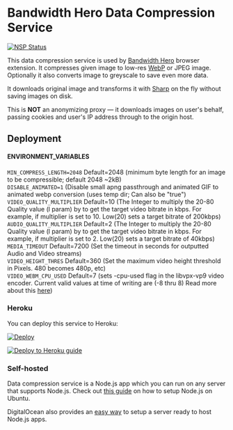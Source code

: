 # Bandwidth Hero Data Compression Service

[![NSP Status](https://nodesecurity.io/orgs/bandwidth-hero/projects/1f035cf0-00f2-43db-9bc0-8e39adb24642/badge)](https://nodesecurity.io/orgs/bandwidth-hero/projects/1f035cf0-00f2-43db-9bc0-8e39adb24642)

This data compression service is used by
[Bandwidth Hero](https://github.com/ayastreb/bandwidth-hero) browser extension. It compresses given
image to low-res [WebP](https://developers.google.com/speed/webp/) or JPEG image. Optionally it also
converts image to greyscale to save even more data.

It downloads original image and transforms it with [Sharp](https://github.com/lovell/sharp) on the
fly without saving images on disk.

This is **NOT** an anonymizing proxy &mdash; it downloads images on user's behalf, passing cookies
and user's IP address through to the origin host.

## Deployment

#### ENVIRONMENT_VARIABLES
`MIN_COMPRESS_LENGTH=2048` Default=2048 (minimum byte length for an image to be compressible; default 2048 ~2kB)<br/>
`DISABLE_ANIMATED=1` (Disable small apng passthrough and animated GIF to animated webp conversion (uses temp dir; Can also be "true")<br/>
`VIDEO_QUALITY_MULTIPLIER` Default=10 (The Integer to multiply the 20-80 Quality value (l param) by to get the target video bitrate in kbps. For example, if multiplier is set to 10. Low(20) sets a target bitrate of 200kbps)<br/>
`AUDIO_QUALITY_MULTIPLIER` Default=2 (The Integer to multiply the 20-80 Quality value (l param) by to get the target video bitrate in kbps. For example, if multiplier is set to 2. Low(20) sets a target bitrate of 40kbps)<br/>
`MEDIA_TIMEOUT` Default=7200 (Set the timeout in seconds for outputted Audio and Video streams)<br/>
`VIDEO_HEIGHT_THRES` Default=360 (Set the maximum video height threshold in Pixels. 480 becomes 480p, etc)<br/>
`VIDEO_WEBM_CPU_USED` Default=7 (sets -cpu-used flag in the libvpx-vp9 video encoder. Current valid values at time of writing are (-8 thru 8) Read more about this [here](https://trac.ffmpeg.org/wiki/Encode/VP9#CPUUtilizationSpeed))

### Heroku

You can deploy this service to Heroku:

[![Deploy](https://www.herokucdn.com/deploy/button.svg)](https://heroku.com/deploy?template=https://github.com/ayastreb/bandwidth-hero-proxy)

[![Deploy to Heroku guide](http://img.youtube.com/vi/y3tkYEXAics/0.jpg)](http://www.youtube.com/watch?v=y3tkYEXAics)

### Self-hosted

Data compression service is a Node.js app which you can run on any server that supports Node.js.
Check out
[this guide](https://www.digitalocean.com/community/tutorials/how-to-set-up-a-node-js-application-for-production-on-ubuntu-16-04)
on how to setup Node.js on Ubuntu.

DigitalOcean also provides an
[easy way](https://www.digitalocean.com/products/one-click-apps/node-js/) to setup a server ready to
host Node.js apps.
